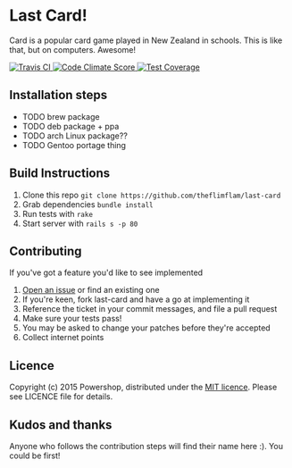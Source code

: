 Last Card!
========================================

Card is a popular card game played in New Zealand in schools. This is like
that, but on computers. Awesome!

[
  ![Travis CI](https://travis-ci.org/theflimflam/last-card.svg?branch=master)
](https://travis-ci.org/theflimflam/last-card)
[
  ![Code Climate Score](https://d3s6mut3hikguw.cloudfront.net/github/theflimflam/last-card/badges/gpa.svg) 
](https://codeclimate.com/github/theflimflam/last-card)
[
  ![Test Coverage](https://codeclimate.com/github/theflimflam/last-card/badges/coverage.svg)
](https://codeclimate.com/github/theflimflam/last-card/coverage)

Installation steps
----------------------------------------

* TODO brew package
* TODO deb package + ppa
* TODO arch Linux package??
* TODO Gentoo portage thing

Build Instructions
----------------------------------------

1. Clone this repo `git clone https://github.com/theflimflam/last-card`
2. Grab dependencies `bundle install`
3. Run tests with `rake`
4. Start server with `rails s -p 80`

Contributing
----------------------------------------

If you've got a feature you'd like to see implemented

1. [Open an issue][1] or find an existing one
2. If you're keen, fork last-card and have a go at implementing it
3. Reference the ticket in your commit messages, and file a pull request
4. Make sure your tests pass!
4. You may be asked to change your patches before they're accepted
5. Collect internet points

  [1]: https://github.com/theflimflam/last-card/issues

Licence
----------------------------------------

Copyright (c) 2015 Powershop, distributed under the
[MIT&nbsp;licence][2]. Please see LICENCE file
for details.

  [2]: https://en.wikipedia.org/wiki/MIT_License

Kudos and thanks
----------------------------------------

Anyone who follows the contribution steps will find their name here :). You
could be first!
